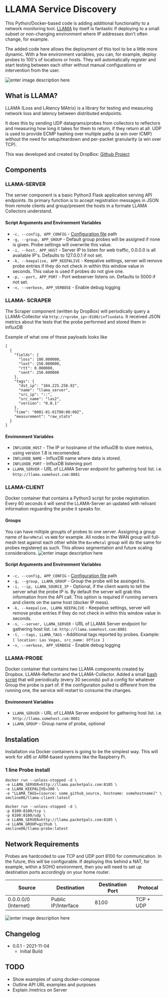 # LLAMA Service Discovery
This Python/Docker-based code is adding additional functionality to a network monitoring tool. [LLAMA](https://github.com/dropbox/llama) by itself is fantastic if deploying to a small subset or non-changing environment where IP addresses don't often change, for example.

The added code here allows the deployment of this tool to be a little more dynamic. With a few environment variables, you can, for example, deploy probes to 100's of locations or hosts. They will automatically register and start testing between each other without manual configurations or intervention from the user.

![enter image description here](https://github.com/scline/llama-sd/blob/master/docs/001.gif) 

## What is LLAMA?
LLAMA (Loss and LAtency MAtrix) is a library for testing and measuring network loss and latency between distributed endpoints.

It does this by sending UDP datagrams/probes from collectors to reflectors and measuring how long it takes for them to return, if they return at all. UDP is used to provide ECMP hashing over multiple paths (a win over ICMP) without the need for setup/teardown and per-packet granularity (a win over TCP).

This was developed and created by DropBox: [Github Project](https://github.com/dropbox/llama)


## Components
### LLAMA-SERVER
The server component is a basic Python3 Flask application serving API endpoints. Its primary function is to accept registration messages in JSON from remote clients and group/present the hosts in a formate LLAMA Collectors understand.

#### Script Arguments and Environment Variables
- `-c, --config, APP_CONFIG` - [Configuration file](https://github.com/scline/llama-sd/blob/master/llama-server/src/config.yml) path
- `-g, --group, APP_GROUP` - Default group probes will be assigned if none is given. Probe settings will overwrite this value.
- `-i, --host, APP_HOST` - Server IP to listen for web traffic, 0.0.0.0 is all available IP's. Defaults to 127.0.0.1 if not set.
- `-k, --keepalive, APP_KEEPALIVE`  - Keepalive settings, server will remove probe entries if they do not check in within this window value in seconds. This value is used if probes do not give one.
- `-p, --port, APP_PORT` - Port webserver listens on. Defaults to 5000 if not set.
- `-v, --verbose, APP_VERBOSE` - Enable debug logging

### LLAMA- SCRAPER
The Scraper component (written by DropBox) will periodically query a LLAMA-Collector via `http://<probe_ip>:8100/influxdata`. It received JSON metrics about the tests that the probe performed and stored them in InfluxDB

Example of what one of these payloads looks like
```
[
  {
    "fields": {
      "loss": 100.000000,
      "lost": 250.000000,
      "rtt": 0.000000,
      "sent": 250.000000
    },
    "tags": {
      "dst_ip": "104.225.250.92",
      "name": "llama_server",
      "src_ip": "::",
      "src_name": "las2",
      "version": "0.0.1"
    },
    "time": "0001-01-01T00:00:00Z",
    "measurement": "raw_stats"
  }
]
```
#### Environment Variables
- `INFLUXDB_HOST` - The IP or hostname of the influxDB to store metrics, using version 1.8 is recomended.
- `INFLUXDB_NAME` - InfluxDB name where data is stored.
- `INFLUXDB_PORT` - InfluxDB listening port
- `LLAMA_SERVER` - URL of LLAMA Server endpoint for gathering host list. i.e. `http://llama.somehost.com:8081`

### LLAMA-CLIENT
Docker container that contains a Python3 script for probe registration. Every 60 seconds it will send the LLAMA-Server an updated with relivant information reguarding the probe it speaks for. 

#### Groups
You can have miltiple groupts of probes to one server. Assigning  a group name of `BareMetal` vs `WAN` for example. All nodes in the WAN group will full-mesh test against each other while the `BareMetal` group will do the same for probes registered as such. This allows segmentation and future scaling considerations.
![enter image description here](https://github.com/scline/llama-sd/blob/master/docs/groups.png) 

#### Script Arguments and Environment Variables
- `-c, --config, APP_CONFIG` - [Configuration file](https://github.com/scline/llama-sd/blob/master/llama-client/src/config.yml) path
- `-g, --group, LLAMA_GROUP` - Group the probe will be assinged to.
- `-i, --ip, LLAMA_SOURCE_IP` - Optional, if the client wants to tell the server what the probe IP is. By default the server will grab this information from the API call. This option is required if running servers and clients on the same host (docker IP mess).
- `-k, --keepalive, LLAMA_KEEPALIVE`  - Keepalive settings, server will remove probe entries if they do not check in within this window value in seconds.
- `-s, --server, LLAMA_SERVER` -  URL of LLAMA Server endpoint for gathering host list. i.e. `http://llama.somehost.com:8081`
- `-t, --tags, LLAMA_TAGS` - Additional tags reported by probes. Example: `[ location: Las Vegas, src_name: Office ]`
- `-v, --verbose, APP_VERBOSE` - Enable debug logging

### LLAMA-PROBE
Docker container that contains two LLAMA components created by Dropbox. LLAMA-Reflector and the LLAMA-Collector. Added a small [bash script](https://github.com/scline/llama-sd/blob/master/llama-probe/entrypoint.sh) that will periodically (every 30 seconds) pull a config for whatever Group the probe is part of. If the configuration pulled is different from the running one, the service will restart to consume the changes.

#### Environment Variables
- `LLAMA_SERVER` - URL of LLAMA Server endpoint for gathering host list. i.e. `http://llama.somehost.com:8081`
- `LLAMA_GROUP` - Group name of probe, optional

## Instalation
Installation via Docker containers is going to be the simplest way. This will work for x86 or ARM-based systems like the Raspberry Pi.

### 1 line Probe install
```
docker run --unless-stopped -d \
-e LLAMA_SERVER=http://llama.packetpals.com:8105 \
-e LLAMA_KEEPALIVE=300 \
-e "LLAMA_TAGS=[source: some_github_source, hostname: somehostname]" \
smcline06/llama-client:latest

docker run --unless-stopped -d \
-p 8100:8100/tcp \
-p 8100:8100/udp \
-e LLAMA_SERVER=http://llama.packetpals.com:8105 \
-e LLAMA_GROUP=github \
smcline06/llama-probe:latest
```

## Network Requirements
Probes are hardcoded to use TCP and UDP port 8100 for communication. In the future, this will be configurable. If deploying this behind a NAT, for example, within a SOHO environment, then you will need to set up destination ports accordingly on your home router. 

| Source | Destination | Destination Port | Protocal
|--|--|--|--|
| 0.0.0.0/0 (Internet) | Public IP/Interface |8100 | TCP + UDP| 

![enter image description here](https://github.com/scline/llama-sd/blob/master/docs/network.png) 

## Changelog
- 0.0.1 - 2021-11-04
  - Initial Build
  
## TODO
- Show examples of using docker-compose
- Outline API URL examples and purposes
- Explain /metrics on Server
